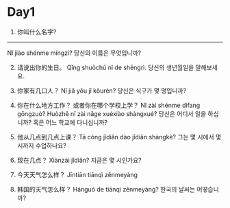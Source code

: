# Day1

1) 你叫什么名字?
---
Nǐ jiào shénme míngzi? 당신의 이름은 무엇입니까?

2) 请说出你的生日。
Qǐng shuōchū nǐ de shēngrì. 당신의 생년월일을 말해보세요.

3) 你家有几口人？
Nǐ jiā yǒu jǐ kǒurén? 당신은 식구가 몇 명입니까?

4) 你在什么地方工作？ 
或者你在哪个学校上学？ Nǐ zài shénme dìfang gōngzuò? Huòzhě nǐ zài nǎge xuéxiào shàngxué?
당신은 어디서 일을 하십니까? 혹은 어느 학교에 다니십니까?

5) 他从几点到几点上课？
Tā cóng jǐdiǎn dào jǐdiǎn shàngkè? 그는 몇 시에서 몇 시까지 수업하나요?

6) 现在几点？
Xiànzài jǐdiǎn? 지금은 몇 시인가요?

7) 今天天气怎么样？
Jīntiān tiānqì zěnmeyàng

8) 韩国的天气怎么样？
Hánguó de tiānqì zěnmeyàng? 한국의 날씨는 어떻습니까?
